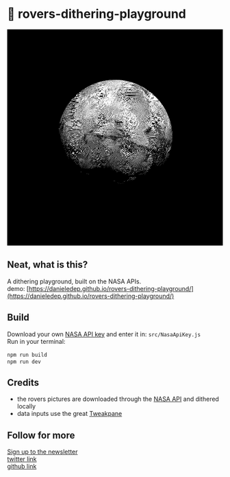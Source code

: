 # 🔴 rovers-dithering-playground

![cover](https://github.com/danieledep/rovers-dithering-playground/blob/dist/0-0.png)

## Neat, what is this?  
A dithering playground, built on the NASA APIs.  
demo: [https://danieledep.github.io/rovers-dithering-playground/](https://danieledep.github.io/rovers-dithering-playground/)  


## Build  

Download your own [NASA API key](https://api.nasa.gov/) and enter it in:  `src/NasaApiKey.js`  
Run in your terminal:

```
npm run build   
npm run dev
```


## Credits

*   the rovers pictures are downloaded through the [NASA API](https://api.nasa.gov/#marsphotos) and dithered locally
*   data inputs use the great [Tweakpane](https://cocopon.github.io/tweakpane/)

## Follow for more  
[Sign up to the newsletter](https://tinyletter.com/danieledep)  
[twitter link](https://twitter.com/danieledep)  
[github link](https://github.com/danieledep)  


